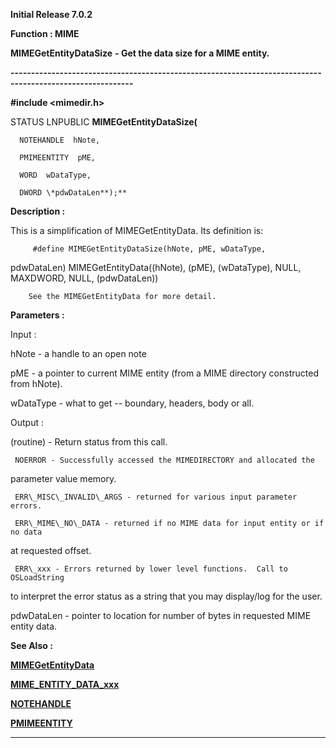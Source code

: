 




<!--
 /\* Font Definitions \*/
 @font-face
 {font-family:Helv;
 panose-1:2 11 6 4 2 2 2 3 2 4;}
@font-face
 {font-family:"Cambria Math";
 panose-1:2 4 5 3 5 4 6 3 2 4;}
@font-face
 {font-family:"Microsoft Sans Serif";
 panose-1:2 11 6 4 2 2 2 2 2 4;}
 /\* Style Definitions \*/
 p.MsoNormal, li.MsoNormal, div.MsoNormal
 {margin-top:0cm;
 margin-right:0cm;
 margin-bottom:8.0pt;
 margin-left:0cm;
 line-height:107%;
 font-size:11.0pt;
 font-family:"Calibri",sans-serif;}
.MsoChpDefault
 {font-size:11.0pt;}
.MsoPapDefault
 {margin-bottom:8.0pt;
 line-height:107%;}
 /\* Page Definitions \*/
 @page WordSection1
 {size:612.0pt 792.0pt;
 margin:72.0pt 72.0pt 72.0pt 72.0pt;}
div.WordSection1
 {page:WordSection1;}
-->




**Initial Release 7.0.2**



**Function : MIME**



**MIMEGetEntityDataSize** **- Get the
data size for a MIME entity.**


**----------------------------------------------------------------------------------------------------------**



**#include <mimedir.h>**



STATUS
LNPUBLIC **MIMEGetEntityDataSize(**  

      NOTEHANDLE  hNote,  

      PMIMEENTITY  pME,  

      WORD  wDataType,  

      DWORD \*pdwDataLen**);**



**Description :**



This is a simplification of MIMEGetEntityData.  Its definition 
is:


 


         #define MIMEGetEntityDataSize(hNote, pME, wDataType,
pdwDataLen)            MIMEGetEntityData((hNote), (pME), (wDataType), NULL,
MAXDWORD, NULL, (pdwDataLen))


 


        See the MIMEGetEntityData for more detail.


 


**Parameters :**



Input :  

hNote  -  a handle to an open note  

  

pME  -  a pointer to current MIME entity (from a MIME directory constructed
from hNote).  

  

wDataType  -  what to get -- boundary, headers, body or all.  

  




Output :  

(routine)  -  Return status from this call.  

     NOERROR - Successfully accessed the MIMEDIRECTORY and allocated the
parameter value memory.  

     ERR\_MISC\_INVALID\_ARGS - returned for various input parameter errors.  

     ERR\_MIME\_NO\_DATA - returned if no MIME data for input entity or if no data
at requested offset.  

     ERR\_xxx - Errors returned by lower level functions.  Call to OSLoadString
to interpret the error status as a string that you may display/log for the
user.  

  

  

  

pdwDataLen  -  pointer to location for number of bytes in requested MIME entity
data.  

  




 **See Also :**


**[MIMEGetEntityData](MIMEGetEntityData.md)**


**[MIME\_ENTITY\_DATA\_xxx](notes:///852584E300582C9D/61FD4E9848264AD28525620B006BA8BD/7663712078DB484548257192001F16BA)**


**[NOTEHANDLE](NOTEHANDLE.md)**


**[PMIMEENTITY](PMIMEENTITY.md)**



----------------------------------------------------------------------------------------------------------


 





